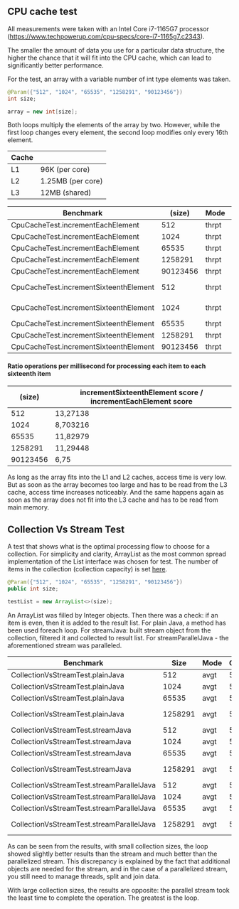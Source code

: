 ## CPU cache test   

All measurements were taken with an Intel Core i7-1165G7 processor (https://www.techpowerup.com/cpu-specs/core-i7-1165g7.c2343).

The smaller the amount of data you use for a particular data structure, the higher the chance that it will fit into the CPU
cache, which can lead to significantly better performance.

For the test, an array with a variable number of int type elements was taken. 
```java
@Param({"512", "1024", "65535", "1258291", "90123456"})
int size;

array = new int[size];
```
Both loops multiply the elements of the array by two. However, while the first loop changes every element, the second loop
modifies only every 16th element. 

|Cache|                  |
|-----|------------------|
|   L1|    96K (per core)|
|   L2| 1.25MB (per core)|
|   L3|     12MB (shared)|

|Benchmark                              |  (size)|   Mode|  Cnt|     Score|      Error|   Units|
|---------------------------------------|--------|-------|-----|----------|-----------|--------|
|CpuCacheTest.incrementEachElement      |     512|  thrpt|    5|   826,731| ±   60,944|  ops/ms|
|CpuCacheTest.incrementEachElement      |    1024|  thrpt|    5|   409,314| ±   10,639|  ops/ms|
|CpuCacheTest.incrementEachElement      |   65535|  thrpt|    5|     6,304| ±    0,048|  ops/ms|
|CpuCacheTest.incrementEachElement      | 1258291|  thrpt|    5|     0,326| ±    0,010|  ops/ms|
|CpuCacheTest.incrementEachElement      |90123456|  thrpt|    5|     0,004| ±    0,001|  ops/ms|
|CpuCacheTest.incrementSixteenthElement |     512|  thrpt|    5| 10971,864| ±  270,293|  ops/ms|
|CpuCacheTest.incrementSixteenthElement |    1024|  thrpt|    5|  3562,348| ± 1093,332|  ops/ms|
|CpuCacheTest.incrementSixteenthElement |   65535|  thrpt|    5|    74,575| ±    2,760|  ops/ms|
|CpuCacheTest.incrementSixteenthElement | 1258291|  thrpt|    5|     3,682| ±    0,249|  ops/ms|
|CpuCacheTest.incrementSixteenthElement |90123456|  thrpt|    5|     0,027| ±    0,001|  ops/ms|

#### Ratio operations per millisecond for processing each item to each sixteenth item

|  (size)| incrementSixteenthElement score / incrementEachElement score|
|--------| ------------------------------------------------------------|
|     512|                                                     13,27138|
|    1024|                                                     8,703216| 
|   65535|                                                     11,82979| 
| 1258291|                                                     11,29448| 
|90123456|                                                         6,75| 

As long as the array fits into the L1 and L2 caches, access time is very low. But as soon as the array becomes too large
and has to be read from the L3 cache, access time increases noticeably. And the same happens again as soon as the array
does not fit into the L3 cache and has to be read from main memory.

## Collection Vs Stream Test   

A test that shows what is the optimal processing flow to choose for a collection. For simplicity and clarity, ArrayList
as the most common spread implementation of the List interface was chosen for test. The number of items in the collection
(collection capacity) is set 
[here](https://github.com/SergStarikov/Benchmark/blob/2ffcbe82953120c864f84c70a11f947e1128e879/src/main/java/banchmark_test/collection_vs_stream/CollectionVsStreamTest.java#L13).
```java
@Param({"512", "1024", "65535", "1258291", "90123456"})
public int size;

testList = new ArrayList<>(size);
```
An ArrayList was filled by Integer objects. Then there was a check: if an item is even, then it is added to the result list.
For plain Java, a method has been used foreach loop. For streamJava: built stream object from the collection, filtered it
and collected to result list. For streamParallelJava - the aforementioned stream was paralleled.

|Benchmark                                 |Size     |  Mode  |Cnt|          Score |         Error | Units|
|------------------------------------------|---------|--------|---|----------------|---------------|------|
|CollectionVsStreamTest.plainJava          |     512 | avgt   | 5 |      1391,104  |  ±     351,619  | ns/op|
|CollectionVsStreamTest.plainJava          |    1024 | avgt   | 5 |      2825,122  |  ±     364,257  | ns/op|
|CollectionVsStreamTest.plainJava          |   65535 | avgt   | 5 |    224093,832  |  ±   16209,096  | ns/op|
|CollectionVsStreamTest.plainJava          | 1258291 | avgt   | 5 |  20160753,782  |  ± 1271418,805  | ns/op|
|CollectionVsStreamTest.streamJava         |     512 | avgt   | 5 |      2406,095  |  ±      71,500  | ns/op|
|CollectionVsStreamTest.streamJava         |    1024 | avgt   | 5 |      4266,421  |  ±     202,649  | ns/op|
|CollectionVsStreamTest.streamJava         |   65535 | avgt   | 5 |    198611,370  |  ±    5869,790  | ns/op|
|CollectionVsStreamTest.streamJava         | 1258291 | avgt   | 5 |  17257672,766  |  ± 1103101,317  | ns/op|
|CollectionVsStreamTest.streamParallelJava |     512 | avgt   | 5 |     23195,098  |  ±    1009,837  | ns/op|
|CollectionVsStreamTest.streamParallelJava |    1024 | avgt   | 5 |     25991,880  |  ±     458,190  | ns/op|
|CollectionVsStreamTest.streamParallelJava |   65535 | avgt   | 5 |    128904,106  |  ±    2183,604  | ns/op|
|CollectionVsStreamTest.streamParallelJava | 1258291 | avgt   | 5 |  11126631,022  |  ±  517747,658  | ns/op|

As can be seen from the results, with small collection sizes, the loop showed slightly better results than the stream and
much better than the parallelized stream. This discrepancy is explained by the fact that additional objects are needed for
the stream, and in the case of a parallelized stream, you still need to manage threads, split and join data.

With large collection sizes, the results are opposite: the parallel stream took the least time to complete the operation.
The greatest is the loop.